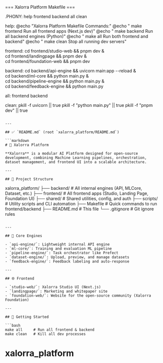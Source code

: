  === Xalorra Platform Makefile ===

.PHONY: help frontend backend all clean

help:
	@echo "Xalorra Platform Makefile Commands:"
	@echo "  make frontend     Run all frontend apps (Next.js dev)"
	@echo "  make backend      Run all backend engines (Python)"
	@echo "  make all          Run both frontend and backend"
	@echo "  make clean        Stop all running dev servers"

frontend:
	cd frontend/studio-web && pnpm dev & \
	cd frontend/landingpage && pnpm dev & \
	cd frontend/foundation-web && pnpm dev

backend:
	cd backend/api-engine && uvicorn main:app --reload & \
	cd backend/ml-core && python main.py & \
	cd backend/pipeline-engine && python main.py & \
	cd backend/feedback-engine && python main.py

all: frontend backend

clean:
	pkill -f uvicorn || true
	pkill -f "python main.py" || true
	pkill -f "pnpm dev" || true
```

---

## ✅ `README.md` (root `xalorra_platform/README.md`)

```markdown
# 🔷 Xalorra Platform

**Xalorra** is a modular AI Platform designed for open-source development, combining Machine Learning pipelines, orchestration, dataset management, and frontend UI into a scalable architecture.

---

## 📁 Project Structure

```

xalorra\_platform/
├── backend/       # All internal engines (API, MLCore, Dataset, etc.)
├── frontend/      # All frontend apps (Studio, Landing Page, Foundation UI)
├── shared/        # Shared utilities, config, and auth
├── scripts/       # Utility scripts and CLI automation
├── Makefile       # Quick commands to run frontend/backend
├── README.md      # This file
└── .gitignore     # Git ignore rules

````

---

## 🧠 Core Engines

- `api-engine/`: Lightweight internal API engine
- `ml-core/`: Training and evaluation ML pipeline
- `pipeline-engine/`: Task orchestrator like Prefect
- `dataset-engine/`: Upload, preview, and manage datasets
- `feedback-engine/`: Feedback labeling and auto-response

---

## 🌐 Frontend

- `studio-web/`: Xalorra Studio UI (Next.js)
- `landingpage/`: Marketing and whitepaper site
- `foundation-web/`: Website for the open-source community (Xalorra Foundation)

---

## 🚀 Getting Started

```bash
make all     # Run all frontend & backend
make clean   # Kill all dev processes
````
# xalorra_platform
